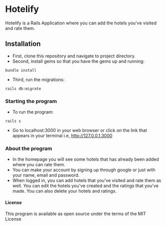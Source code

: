 # Hotelify
Hotelify is a Rails Application where you can add the hotels you've visited and rate them.

## Installation
* First, clone this repository and navigate to project directory.
* Second, install gems so that you have the gems up and running:
```
bundle install
```
* Third, run the migrations:
```
rails db:migrate 
```

### Starting the program
* To run the program:
```
rails s
```
* Go to localhost:3000 in your web browser or click on the link that appears in your terminal i.e, http://127.0.0.1.3000

### About the program
* In the homepage you will see some hotels that has already been added where you can rate them.
* You can make your account by signing up through google or just with your name, email and password.
* When logged in, you can add hotels that you've visited and rate them as well. You can edit the hotels you've created and the ratings that you've made.
You can also delete your hotels and ratings.

#### License
This program is available as open source under the terms of the MIT License

